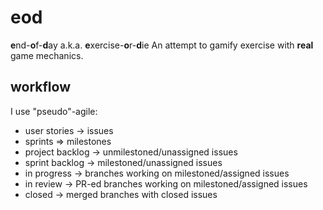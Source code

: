 # eod
**e**nd-**o**f-**d**ay a.k.a. **e**xercise-**o**r-**d**ie
An attempt to gamify exercise with **real** game mechanics.

## workflow
I use "pseudo"-agile:
- user stories -> issues
- sprints => milestones
- project backlog -> unmilestoned/unassigned issues
- sprint backlog -> milestoned/unassigned issues
- in progress -> branches working on milestoned/assigned issues
- in review -> PR-ed branches working on milestoned/assigned issues
- closed -> merged branches with closed issues
